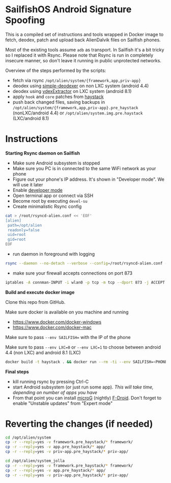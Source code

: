 SailfishOS Android Signature Spoofing
===

This is a compiled set of instructions and tools wrapped in Docker image to fetch, deodex, patch and upload back 
AlienDalvik files on Sailfish phones.

Most of the existing tools assume `adb` as transport. In Sailfish it's a bit tricky so I replaced it with Rsync. 
Please note that Rsync is run in completely insecure manner, so don't leave it running in public unprotected networks.

Overview of the steps performed by the scripts:
 * fetch via rsync `/opt/alien/system/{framework,app,priv-app}`
 * deodex using [simple-deodexer](https://github.com/aureljared/simple-deodexer) on non LXC system (android 4.4)
 * deodex using [vdexExtractor](https://github.com/anestisb/vdexExtractor) on LXC system (android 8.1)
 * apply `hook` and `core` patches from [haystack](https://github.com/Lanchon/haystack)
 * push back changed files, saving backups in `/opt/alien/system/{framework,app,priv-app}.pre_haystack` (nonLXC/android 4.4) or `/opt/alien/system.img.pre.haystack` (LXC/android 8.1)

Instructions
===

**Starting Rsync daemon on Sailfish**

* Make sure Android subsystem is stopped
* Make sure you PC is in connected to the same WiFi network as your phone
* Figure out your phone's IP address. It's shown in "Developer mode". We will use it later
* Enable [developer mode](https://jolla.zendesk.com/hc/en-us/articles/202011863-How-to-enable-Developer-Mode)
* Open terminal app or connect via SSH
* Become root by executing `devel-su`
* Create minimalistic Rsync config

```bash
cat > /root/rsyncd-alien.conf << 'EOF'
[alien]
 path=/opt/alien
 readonly=false
 uid=root
 gid=root 
EOF
```

* run daemon in foreground with logging

```bash
rsync --daemon --no-detach --verbose --config=/root/rsyncd-alien.conf --log-file=/dev/stdout
```

* make sure your firewall accepts connections on port 873
```bash
iptables -A connman-INPUT -i wlan0 -p tcp -m tcp --dport 873 -j ACCEPT
```

**Build and execute docker image**

Clone this repo from GitHub.

Make sure docker is available on you machine and running
* https://www.docker.com/docker-windows
* https://www.docker.com/docker-mac

Make sure to pass `--env SAILFISH=` with the IP of the phone

Make sure to pass `--env LXC=0` or `--env LXC=1` to choose between android 4.4 (non LXC) and android 8.1 (LXC)

```bash
docker build -t haystack . && docker run --rm -ti --env SAILFISH=<PHONE_IP_ADDRESS> --env LXC=0/1 haystack
```

**Final steps**
* kill running rsync by pressing Ctrl-C
* start Android subsystem (or just run some app). *This will take time, depending on number of apps you have*
* From that point you can install [microG](https://microg.org/download.html) (nightly) [F-Droid](https://f-droid.org). 
Don't forget to enable "Unstable updates" from "Expert mode"


Reverting the changes (if needed)
===
```bash
cd /opt/alien/system
cp -r --reply=yes -v framework.pre_haystack/* framework/
cp -r --reply=yes -v app.pre_haystack/* app/
cp -r --reply=yes -v priv-app.pre_haystack/* priv-app/

cd /opt/alien/system_jolla
cp -r --reply=yes -v framework.pre_haystack/* framework/
cp -r --reply=yes -v app.pre_haystack/* app/
cp -r --reply=yes -v priv-app.pre_haystack/* priv-app/
```


